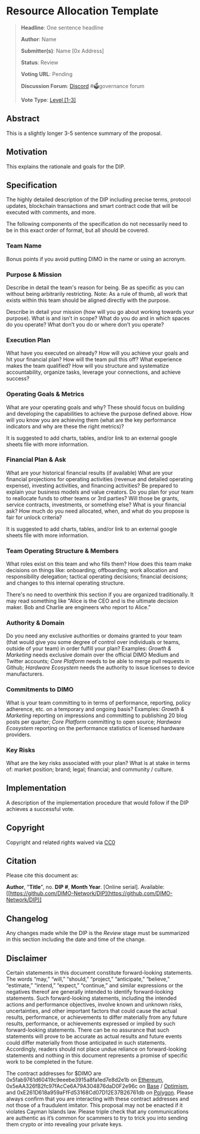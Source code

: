 # Resource Allocation Template

> **Headline**: One sentence headline
>
> **Author**: Name
>
> **Submitter(s)**: Name \[0x Address]
>
> **Status**: Review
>
> **Voting URL**: Pending
>
> **Discussion Forum**: [Discord](https://chat.dimo.zone) #🗳️governance forum
>
> **Vote Type**: [Level \[1-3\]](https://docs.dimo.zone/governance/dip1#voting-protocol)

## Abstract

This is a slightly longer 3-5 sentence summary of the proposal.

## Motivation

This explains the rationale and goals for the DIP.

## Specification

The highly detailed description of the DIP including precise terms, protocol updates, blockchain transactions and smart contract code that will be executed with comments, and more.

The following components of the specification do not necessarily need to be in this exact order of format, but all should be covered.

### Team Name

Bonus points if you avoid putting DIMO in the name or using an acronym.

### Purpose & Mission

Describe in detail the team's reason for being. Be as specific as you can without being arbitrarily restricting. Note: As a rule of thumb, all work that exists within this team should be aligned directly with the purpose.&#x20;

Describe in detail your mission (how will you go about working towards your purpose). What is and isn’t in scope? What do you do and in which spaces do you operate? What don’t you do or where don’t you operate?

### Execution Plan

What have you executed on already? How will you achieve your goals and hit your financial plan? How will the team pull this off? What experience makes the team qualified? How will you structure and systematize accountability, organize tasks, leverage your connections, and achieve success?

### Operating Goals & Metrics

What are your operating goals and why? These should focus on building and developing the capabilities to achieve the purpose defined above. How will you know you are achieving them (what are the key performance indicators and why are these the right metrics)?

It is suggested to add charts, tables, and/or link to an external google sheets file with more information.

### Financial Plan & Ask

What are your historical financial results (if available) What are your financial projections for operating activities (revenue and detailed operating expense), investing activities, and financing activities? Be prepared to explain your business models and value creators. Do you plan for your team to reallocate funds to other teams or 3rd parties? Will those be grants, service contracts, investments, or something else? What is your financial ask? How much do you need allocated, when, and what do you propose is fair for unlock criteria?

It is suggested to add charts, tables, and/or link to an external google sheets file with more information.

### Team Operating Structure & Members

What roles exist on this team and who fills them? How does this team make decisions on things like: onboarding; offboarding; work allocation and responsibility delegation; tactical operating decisions; financial decisions; and changes to this internal operating structure.

There's no need to overthink this section if you are organized traditionally. It may read something like "Alice is the CEO and is the ultimate decision maker. Bob and Charlie are engineers who report to Alice."

### Authority & Domain

Do you need any exclusive authorities or domains granted to your team (that would give you some degree of control over individuals or teams, outside of your team) in order fulfill your plan? Examples: _Growth & Marketing_ needs exclusive domain over the official DIMO Medium and Twitter accounts; _Core Platform_ needs to be able to merge pull requests in Github; _Hardware Ecosystem_ needs the authority to issue licenses to device manufacturers.

### Commitments to DIMO

What is your team committing to in terms of performance, reporting, policy adherence, etc. on a temporary and ongoing basis? Examples: _Growth & Marketing_ reporting on impressions and committing to publishing 20 blog posts per quarter; _Core Platform_ committing to open source; _Hardware Ecosystem_ reporting on the performance statistics of licensed hardware providers.

### Key Risks

What are the key risks associated with your plan? What is at stake in terms of: market position; brand; legal; financial; and community / culture.

## Implementation

A description of the implementation procedure that would follow if the DIP achieves a successful vote.

## Copyright

Copyright and related rights waived via [CC0](https://creativecommons.org/publicdomain/zero/1.0)

## Citation

Please cite this document as:

**Author**, "**Title**", no. **DIP #**, **Month Year**. \[Online serial]. Available: \[[https://github.com/DIMO-Network/DIP](https://github.com/DIMO-Network/DIP)]

## Changelog

Any changes made while the DIP is the _Review_ stage must be summarized in this section including the date and time of the change.

## Disclaimer <a href="#disclaimer" id="disclaimer"></a>

Certain statements in this document constitute forward-looking statements. The words “may,” “will,” “should,” “project,” “anticipate,” “believe,” “estimate,” “intend,” “expect,” “continue,” and similar expressions or the negatives thereof are generally intended to identify forward-looking statements. Such forward-looking statements, including the intended actions and performance objectives, involve known and unknown risks, uncertainties, and other important factors that could cause the actual results, performance, or achievements to differ materially from any future results, performance, or achievements expressed or implied by such forward-looking statements. There can be no assurance that such statements will prove to be accurate as actual results and future events could differ materially from those anticipated in such statements. Accordingly, readers should not place undue reliance on forward-looking statements and nothing in this document represents a promise of specific work to be completed in the future.&#x20;

The contract addresses for $DIMO are 0x5fab9761d60419c9eeebe3915a8fa1ed7e8d2e1b on [Ethereum](https://etherscan.io/token/0x5fab9761d60419c9eeebe3915a8fa1ed7e8d2e1b), 0x5eAA326fB2fc97fAcCe6A79A304876daD0F2e96c on [Base](https://basescan.org/address/0x5eAA326fB2fc97fAcCe6A79A304876daD0F2e96c) / [Optimism](https://optimistic.etherscan.io/address/0x5eAA326fB2fc97fAcCe6A79A304876daD0F2e96c), and 0xE261D618a959aFfFd53168Cd07D12E37B26761db on [Polygon](https://polygonscan.com/token/0xE261D618a959aFfFd53168Cd07D12E37B26761db). Please always confirm that you are interacting with these contract addresses and not those of a fraudulent imitator. This proposal may not be enacted if it violates Cayman Islands law. Please triple check that any communications are authentic as it’s common for scammers to try to trick you into sending them crypto or into revealing your private keys.

